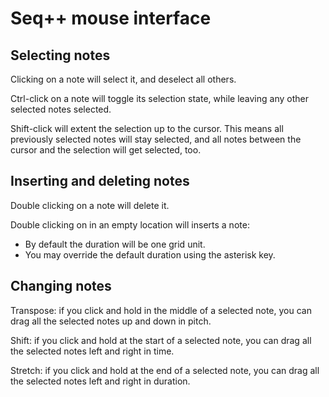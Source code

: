 # Seq++ mouse interface

## Selecting notes

Clicking on a note will select it, and deselect all others.

Ctrl-click on a note will toggle its selection state, while leaving any other selected notes selected.

Shift-click will extent the selection up to the cursor. This means all previously selected notes will stay selected, and all notes between the cursor and the selection will get selected, too.

## Inserting and deleting notes

Double clicking on a note will delete it.

Double clicking on in an empty location will inserts a note:

* By default the duration will be one grid unit.
* You may override the default duration using the asterisk key.

## Changing notes

Transpose: if you click and hold in the middle of a selected note, you can drag all the selected notes up and down in pitch.

Shift: if you click and hold at the start of a selected note, you can drag all the selected notes left and right in time.

Stretch: if you click and hold at the end of a selected note, you can drag all the selected notes left and right in duration.

